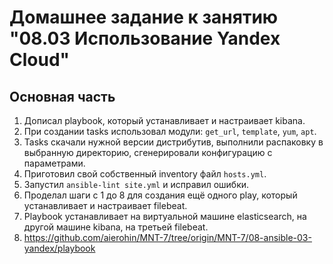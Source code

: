 # Домашнее задание к занятию "08.03 Использование Yandex Cloud"

## Основная часть
1. Дописал playbook, который устанавливает и настраивает kibana.
2. При создании tasks использовал модули: `get_url`, `template`, `yum`, `apt`.
3. Tasks скачали нужной версии дистрибутив, выполнили распаковку в выбранную директорию, сгенерировали конфигурацию с параметрами.
4. Приготовил свой собственный inventory файл `hosts.yml`.
5. Запустил `ansible-lint site.yml` и исправил ошибки.
9. Проделал шаги с 1 до 8 для создания ещё одного play, который устанавливает и настраивает filebeat.
10. Playbook устанавливает на виртуальной машине elasticsearch, на другой машине kibana, на третьей filebeat.
11. https://github.com/aierohin/MNT-7/tree/origin/MNT-7/08-ansible-03-yandex/playbook  
